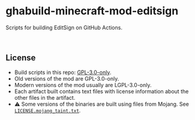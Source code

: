 ﻿
<!--#echo json="package.json" key="name" underline="=" -->
ghabuild-minecraft-mod-editsign
===============================
<!--/#echo -->

<!--#echo json="package.json" key="description" -->
Scripts for building EditSign on GitHub Actions.
<!--/#echo -->

&nbsp;



License
-------

* Build scripts in this repo: [GPL-3.0-only](LICENSE.txt).
* Old versions of the mod are GPL-3.0-only.
* Modern versions of the mod usually are LGPL-3.0-only.
* Each artifact built contains text files with license information about
  the other files in the artifact.
* ⚠ Some versions of the binaries are built using files from Mojang.
  See [`LICENSE.mojang_taint.txt`](LICENSE.mojang_taint.txt).














<!-- -- -->
